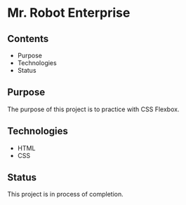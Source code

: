 # Mr. Robot Enterprise

## Contents

- Purpose
- Technologies
- Status

## Purpose

The purpose of this project is to practice with CSS Flexbox.

## Technologies

- HTML 
- CSS

## Status

This project is in process of completion.